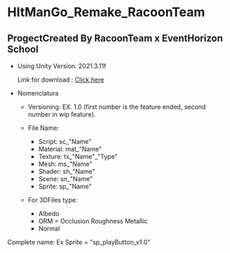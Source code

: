 # HItManGo_Remake_RacoonTeam

## ProgectCreated By RacoonTeam x EventHorizon School 


* Using Unity Version: 2021.3.11f 

    Link for download : [Click here](https://unity3d.com/unity/whats-new/2021.3.11)

* Nomenclatura
    - Versioning: EX. 1.0 (first number is the feature ended, second number in wip feature).

    - File Name:
        - Script: sc_"Name"
        - Material: mat_"Name"
        - Texture: tx_"Name"_"Type"
        - Mesh: ms_"Name"
        - Shader: sh_"Name"
        - Scene: sn_"Name"
        - Sprite: sp_"Name"

    - For 3DFiles type:
        - Albedo
        - ORM = Occlusion Roughness Metallic
        - Normal

Complete name: Ex Sprite = "sp_playButton_v1.0"

